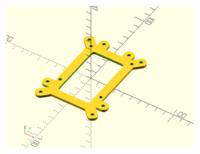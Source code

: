 ![Alt stacking plate](https://github.com/CommanderPaul/openscad/blob/master/raspberry_pi/stacking_plate.png)
